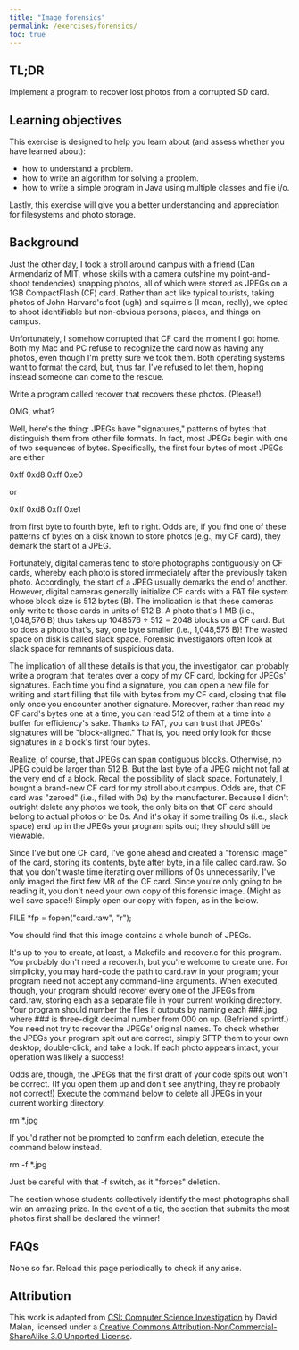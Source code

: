 ```yaml
---
title: "Image forensics"
permalink: /exercises/forensics/
toc: true
---
```


## TL;DR
Implement a program to recover lost photos from a corrupted SD card.

## Learning objectives
This exercise is designed to help you learn about (and assess whether you have learned about):
* how to understand a problem.
* how to write an algorithm for solving a problem.
* how to write a simple program in Java using multiple classes and file i/o.

Lastly, this exercise will give you a better understanding and appreciation for filesystems and photo storage.

## Background
Just the other day, I took a stroll around campus with a friend (Dan Armendariz of MIT, whose skills with a camera outshine my point-and-shoot tendencies) snapping photos, all of which were stored as JPEGs on a 1GB CompactFlash (CF) card. Rather than act like typical tourists, taking photos of John Harvard's foot (ugh) and squirrels (I mean, really), we opted to shoot identifiable but non-obvious persons, places, and things on campus.

Unfortunately, I somehow corrupted that CF card the moment I got home. Both my Mac and PC refuse to recognize the card now as having any photos, even though I'm pretty sure we took them. Both operating systems want to format the card, but, thus far, I've refused to let them, hoping instead someone can come to the rescue.

Write a program called recover that recovers these photos. (Please!)

OMG, what?

Well, here's the thing: JPEGs have "signatures," patterns of bytes that distinguish them from other file formats. In fact, most JPEGs begin with one of two sequences of bytes. Specifically, the first four bytes of most JPEGs are either

0xff 0xd8 0xff 0xe0

or

0xff 0xd8 0xff 0xe1

from first byte to fourth byte, left to right. Odds are, if you find one of these patterns of bytes on a disk known to store photos (e.g., my CF card), they demark the start of a JPEG.

Fortunately, digital cameras tend to store photographs contiguously on CF cards, whereby each photo is stored immediately after the previously taken photo. Accordingly, the start of a JPEG usually demarks the end of another. However, digital cameras generally initialize CF cards with a FAT file system whose block size is 512 bytes (B). The implication is that these cameras only write to those cards in units of 512 B. A photo that's 1 MB (i.e., 1,048,576 B) thus takes up 1048576 ÷ 512 = 2048 blocks on a CF card. But so does a photo that's, say, one byte smaller (i.e., 1,048,575 B)! The wasted space on disk is called slack space. Forensic investigators often look at slack space for remnants of suspicious data.

The implication of all these details is that you, the investigator, can probably write a program that iterates over a copy of my CF card, looking for JPEGs' signatures. Each time you find a signature, you can open a new file for writing and start filling that file with bytes from my CF card, closing that file only once you encounter another signature. Moreover, rather than read my CF card's bytes one at a time, you can read 512 of them at a time into a buffer for efficiency's sake. Thanks to FAT, you can trust that JPEGs' signatures will be "block-aligned." That is, you need only look for those signatures in a block's first four bytes.

Realize, of course, that JPEGs can span contiguous blocks. Otherwise, no JPEG could be larger than 512 B. But the last byte of a JPEG might not fall at the very end of a block. Recall the possibility of slack space. Fortunately, I bought a brand-new CF card for my stroll about campus. Odds are, that CF card was "zeroed" (i.e., filled with 0s) by the manufacturer. Because I didn't outright delete any photos we took, the only bits on that CF card should belong to actual photos or be 0s. And it's okay if some trailing 0s (i.e., slack space) end up in the JPEGs your program spits out; they should still be viewable.

Since I've but one CF card, I've gone ahead and created a "forensic image" of the card, storing its contents, byte after byte, in a file called card.raw. So that you don't waste time iterating over millions of 0s unnecessarily, I've only imaged the first few MB of the CF card. Since you're only going to be reading it, you don't need your own copy of this forensic image. (Might as well save space!) Simply open our copy with fopen, as in the below.

FILE *fp = fopen("card.raw", "r");

You should find that this image contains a whole bunch of JPEGs.

It's up to you to create, at least, a Makefile and recover.c for this program. You probably don't need a recover.h, but you're welcome to create one. For simplicity, you may hard-code the path to card.raw in your program; your program need not accept any command-line arguments. When executed, though, your program should recover every one of the JPEGs from card.raw, storing each as a separate file in your current working directory. Your program should number the files it outputs by naming each ###.jpg, where ### is three-digit decimal number from 000 on up. (Befriend sprintf.) You need not try to recover the JPEGs' original names. To check whether the JPEGs your program spit out are correct, simply SFTP them to your own desktop, double-click, and take a look. If each photo appears intact, your operation was likely a success!

Odds are, though, the JPEGs that the first draft of your code spits out won't be correct. (If you open them up and don't see anything, they're probably not correct!) Execute the command below to delete all JPEGs in your current working directory.

rm *.jpg

If you'd rather not be prompted to confirm each deletion, execute the command below instead.

rm -f *.jpg

Just be careful with that -f switch, as it "forces" deletion.

The section whose students collectively identify the most photographs shall win an amazing prize. In the event of a tie, the section that submits the most photos first shall be declared the winner!

## FAQs
None so far. Reload this page periodically to check if any arise.

## Attribution
This work is adapted from [CSI: Computer Science Investigation](http://nifty.stanford.edu/2010/malan-csi/) by David Malan, licensed under a [Creative Commons Attribution-NonCommercial-ShareAlike 3.0 Unported License](http://creativecommons.org/licenses/by-nc-sa/3.0/). 
